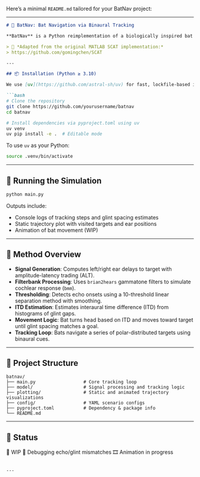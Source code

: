 Here’s a minimal `README.md` tailored for your BatNav project:

---

````markdown
# 🦇 BatNav: Bat Navigation via Binaural Tracking

**BatNav** is a Python reimplementation of a biologically inspired bat navigation model based on SCAT (Spectrogram Correlation and Transformation). It simulates a bat using binaural hearing to track and locate glint-reflecting targets in a 2D space.

> 🧬 *Adapted from the original MATLAB SCAT implementation:*  
> https://github.com/gomingchen/SCAT

---

## 📦 Installation (Python ≥ 3.10)

We use [uv](https://github.com/astral-sh/uv) for fast, lockfile-based installs:

```bash
# Clone the repository
git clone https://github.com/yourusername/batnav
cd batnav

# Install dependencies via pyproject.toml using uv
uv venv
uv pip install -e .  # Editable mode
````

To use `uv` as your Python:

```bash
source .venv/bin/activate
```

---

## 🚀 Running the Simulation

```bash
python main.py
```

Outputs include:

* Console logs of tracking steps and glint spacing estimates
* Static trajectory plot with visited targets and ear positions
* Animation of bat movement (WIP)

---

## 🧠 Method Overview

* **Signal Generation**: Computes left/right ear delays to target with amplitude-latency trading (ALT).
* **Filterbank Processing**: Uses `brian2hears` gammatone filters to simulate cochlear response (`bmm`).
* **Thresholding**: Detects echo onsets using a 10-threshold linear separation method with smoothing.
* **ITD Estimation**: Estimates interaural time difference (ITD) from histograms of glint gaps.
* **Movement Logic**: Bat turns head based on ITD and moves toward target until glint spacing matches a goal.
* **Tracking Loop**: Bats navigate a series of polar-distributed targets using binaural cues.

---

## 📁 Project Structure

```
batnav/
├── main.py                  # Core tracking loop
├── model/                   # Signal processing and tracking logic
├── plotting/                # Static and animated trajectory visualizations
├── config/                  # YAML scenario configs 
├── pyproject.toml           # Dependency & package info
└── README.md
```

---

## 🧪 Status

🔧 WIP
🔧 Debugging echo/glint mismatches
🎞️ Animation in progress

```

---

```

